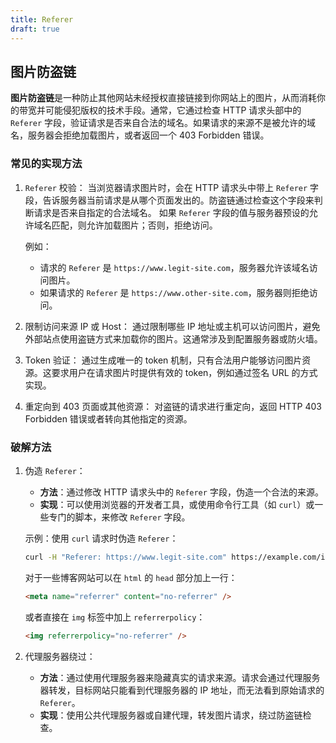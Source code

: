 ```yaml
---
title: Referer
draft: true
---
```


## 图片防盗链

**图片防盗链**是一种防止其他网站未经授权直接链接到你网站上的图片，从而消耗你的带宽并可能侵犯版权的技术手段。通常，它通过检查
HTTP 请求头部中的 `Referer` 字段，验证请求是否来自合法的域名。如果请求的来源不是被允许的域名，服务器会拒绝加载图片，或者返回一个
403 Forbidden 错误。

### 常见的实现方法

1. `Referer` 校验：
   当浏览器请求图片时，会在 HTTP 请求头中带上 `Referer` 字段，告诉服务器当前请求是从哪个页面发出的。防盗链通过检查这个字段来判断请求是否来自指定的合法域名。
   如果 `Referer` 字段的值与服务器预设的允许域名匹配，则允许加载图片；否则，拒绝访问。
   
   例如：

   - 请求的 `Referer` 是 `https://www.legit-site.com`，服务器允许该域名访问图片。
   - 如果请求的 `Referer` 是 `https://www.other-site.com`，服务器则拒绝访问。

2. 限制访问来源 IP 或 Host： 
   通过限制哪些 IP 地址或主机可以访问图片，避免外部站点使用盗链方式来加载你的图片。这通常涉及到配置服务器或防火墙。

3. Token 验证： 
   通过生成唯一的 token 机制，只有合法用户能够访问图片资源。这要求用户在请求图片时提供有效的 token，例如通过签名 URL 的方式实现。

4. 重定向到 403 页面或其他资源：
   对盗链的请求进行重定向，返回 HTTP 403 Forbidden 错误或者转向其他指定的资源。


### 破解方法

1. 伪造 `Referer`：
   - **方法**：通过修改 HTTP 请求头中的 `Referer` 字段，伪造一个合法的来源。
   - **实现**：可以使用浏览器的开发者工具，或使用命令行工具（如 `curl`）或一些专门的脚本，来修改 `Referer` 字段。

   示例：使用 `curl` 请求时伪造 `Referer`：

   ```bash
   curl -H "Referer: https://www.legit-site.com" https://example.com/image.jpg
   ```

   对于一些博客网站可以在 `html` 的 `head` 部分加上一行：
   
   ```html
   <meta name="referrer" content="no-referrer" />
   ```
   
   或者直接在 `img` 标签中加上 `referrerpolicy`：
   
   ```html
   <img referrerpolicy="no-referrer" />
   ```

2. 代理服务器绕过：
   - **方法**：通过使用代理服务器来隐藏真实的请求来源。请求会通过代理服务器转发，目标网站只能看到代理服务器的 IP 地址，而无法看到原始请求的 `Referer`。
   - **实现**：使用公共代理服务器或自建代理，转发图片请求，绕过防盗链检查。
